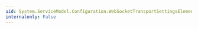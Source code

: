 ```yaml
---
uid: System.ServiceModel.Configuration.WebSocketTransportSettingsElement.#ctor
internalonly: False
---
```

